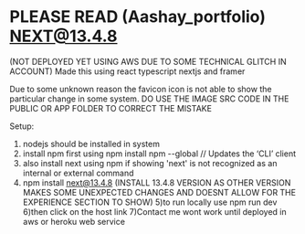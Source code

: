 # PLEASE READ   (Aashay_portfolio) NEXT@13.4.8
(NOT DEPLOYED YET USING AWS DUE TO SOME TECHNICAL GLITCH IN ACCOUNT)
Made this using react typescript nextjs and framer

Due to some unknown reason the favicon icon is not able to show the particular change in some system.
DO USE THE IMAGE SRC CODE IN THE PUBLIC OR APP FOLDER TO CORRECT THE MISTAKE

Setup:
1) nodejs should be installed in system
2) install npm first using npm install npm --global // Updates the ‘CLI’ client
3) also install next using npm if showing 'next' is not recognized as an internal or external command
4) npm install next@13.4.8 (INSTALL 13.4.8 VERSION AS OTHER VERSION MAKES SOME UNEXPECTED CHANGES AND DOESNT ALLOW FOR THE EXPERIENCE SECTION TO SHOW)
5)to run locally use npm run dev
6)then click on the host link
7)Contact me wont work until deployed in aws or heroku web service
